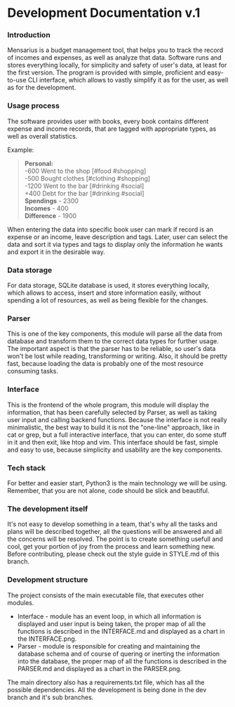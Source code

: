 # Development Documentation v.1



### Introduction
Mensarius is a budget management tool, that helps you to track the record of incomes and expenses, as well as analyze that data.
Software runs and stores everything locally, for simplicity and safety of user's data, at least for the first version.
The program is provided with simple, proficient and easy-to-use CLI interface, which allows to vastly simplify it as for the user, as well as for the development.

### Usage process
The software provides user with books, every book contains different expense and income records, that are tagged with appropriate types, as well as overall statistics.

Example:
> **Personal:** <br>
> \-600 Went to the shop  \[#food #shopping] <br>
> \-500 Bought clothes  \[#clothing #shopping] <br>
> \-1200 Went to the bar  \[#drinking #social] <br>
> \+400  Debt for the bar  \[#drinking #social] <br>
> **Spendings** - 2300 <br>
> **Incomes** - 400 <br>
> **Difference** - 1900 <br>

When entering the data into specific book user can mark if record is an expense or an income, leave description and tags.
Later, user can select the data and sort it via types and tags to display only the information he wants and export it in the desirable way. 

### Data storage
For data storage, SQLite database is used, it stores everything locally, which allows to access, insert and store information easily, without spending a lot of resources, as well as being flexible for the changes.

### Parser
This is one of the key components, this module will parse all the data from database and transform them to the correct data types for further usage.
The important aspect is that the parser has to be reliable, so user's data won't be lost while reading, transforming or writing.
Also, it should be pretty fast, because loading the data is probably one of the most resource consuming tasks.

### Interface
This is the frontend of the whole program, this module will display the information, that has been carefully selected by Parser, as well as taking user input and calling backend functions.
Because the interface is not really minimalistic, the best way to build it is not the "one-line" approach, like in cat or grep, but a full interactive interface, that you can enter, do some stuff in it and then exit, like htop and vim.
This interface should be fast, simple and easy to use, because simplicity and usability are the key components.

### Tech stack
For better and easier start, Python3 is the main technology we will be using.
Remember, that you are not alone, code should be slick and beautiful.

### The development itself
It's not easy to develop something in a team, that's why all the tasks and plans will be described together, all the questions will be answered and all the concerns will be resolved.
The point is to create something usefull and cool, get your portion of joy from the process and learn something new.
Before contributing, please check out the style guide in STYLE.md of this branch.

### Development structure
The project consists of the main executable file, that executes other modules.
+ Interface - module has an event loop, in which all information is displayed and user input is being taken, the proper map of all the functions is described in the INTERFACE.md and displayed as a chart in the INTERFACE.png.
+ Parser - module is responsible for creating and maintaining the database schema and of course of quering or inerting the information into the database, the proper map of all the functions is described in the PARSER.md and displayed as a chart in the PARSER.png.

The main directory also has a requirements.txt file, which has all the possible dependencies.
All the development is being done in the dev branch and it's sub branches.
